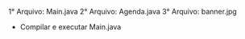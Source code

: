1° Arquivo: Main.java
2° Arquivo: Agenda.java
3° Arquivo: banner.jpg 

- Compilar e executar Main.java
